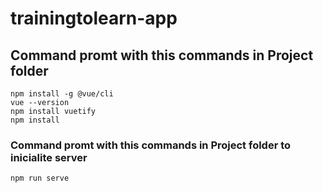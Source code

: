 # trainingtolearn-app

## Command promt with this commands in Project folder
```
npm install -g @vue/cli
vue --version
npm install vuetify
npm install

```

### Command promt with this commands in Project folder to inicialite server
```
npm run serve
```
